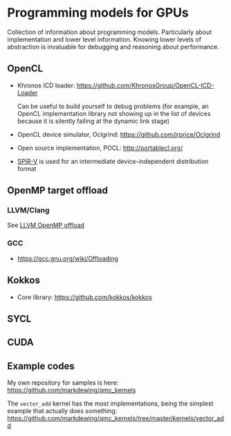 # Programming models for GPUs

Collection of information about programming models.  Particularly about implementation and lower level information.
Knowing lower levels of abstraction is invaluable for debugging and reasoning about performance.

## OpenCL

* Khronos ICD loader: https://github.com/KhronosGroup/OpenCL-ICD-Loader

   Can be useful to build yourself to debug problems (for example, an OpenCL implementation library not showing up in the list of devices because it is silently failing at the dynamic link stage)
   
* OpenCL device simulator, Oclgrind: https://github.com/jrprice/Oclgrind
* Open source implementation, POCL: http://portablecl.org/
* [SPIR-V](SPIRV.md) is used for an intermediate device-independent distribution format

## OpenMP target offload

### LLVM/Clang
See [LLVM OpenMP offload](LLVM_OpenMP_offload.md)

### GCC
* https://gcc.gnu.org/wiki/Offloading

## Kokkos
* Core library: https://github.com/kokkos/kokkos

## SYCL

## CUDA

## Example codes
My own repository for samples is here: https://github.com/markdewing/qmc_kernels

The `vector_add` kernel has the most implementations, being the simplest example that actually does something: https://github.com/markdewing/qmc_kernels/tree/master/kernels/vector_add

